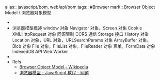 alias:: javascript/bom, web/api/bom
tags:: #Browser 
mark:: Browser Object Model / 浏览器对象模型

-
- 浏览器模型概述
  window 对象
  Navigator 对象，Screen 对象
  Cookie
  XMLHttpRequest 对象
  同源限制
  CORS 通信
  Storage 接口
  History 对象
  Location 对象，URL 对象，URLSearchParams 对象
  ArrayBuffer 对象，Blob 对象
  File 对象，FileList 对象，FileReader 对象
  表单，FormData 对象
  IndexedDB API
  Web Worker
-
- Refs
  - [Browser Object Model - Wikipedia](https://en.wikipedia.org/wiki/Browser_Object_Model)
  - [浏览器模型 - JavaScript 教程 - 网道](https://wangdoc.com/javascript/bom/)